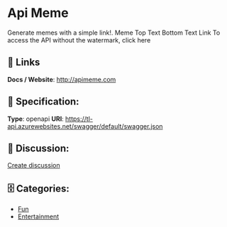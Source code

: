 # Api Meme


Generate memes with a simple link!.  Meme Top Text Bottom Text Link To access the API without the watermark, click here

##  🔗 Links
**Docs / Website**: http://apimeme.com

## 🧬 Specification:
**Type**: openapi
**URI**: https://tl-api.azurewebsites.net/swagger/default/swagger.json

## 💬 Discussion:
[Create discussion](https://github.com/apis-list/apis-list/discussions/new)

## 🗄️ Categories:
- [Fun](https://github.com/apis-list/apis-list#fun)
- [Entertainment](https://github.com/apis-list/apis-list#entertainment)



